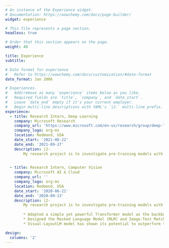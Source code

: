 ```yaml
---
# An instance of the Experience widget.
# Documentation: https://wowchemy.com/docs/page-builder/
widget: experience

# This file represents a page section.
headless: true

# Order that this section appears on the page.
weight: 40

title: Experience
subtitle:

# Date format for experience
#   Refer to https://wowchemy.com/docs/customization/#date-format
date_format: Jan 2006

# Experiences.
#   Add/remove as many `experience` items below as you like.
#   Required fields are `title`, `company`, and `date_start`.
#   Leave `date_end` empty if it's your current employer.
#   Begin multi-line descriptions with YAML's `|2-` multi-line prefix.
experience:
  - title: Research Intern, Deep Learning
    company: Microsoft Research
    company_url: 'https://www.microsoft.com/en-us/research/group/deep-learning-group/'
    company_logo: org-ms
    location: Redmond, USA
    date_start: '2021-06-22'
    date_end: '2021-09-17'
    description: |2-
        My research project is to investigate pre-training models with additional visual modalities by involving image embeddings in the pre-training steps, supervised by Pengchuan Zhang, Jianwei Yang, Chunyuan Li, Jianfeng Gao.

        
  - title: Research Intern, Computer Vision
    company: Microsoft AI & Cloud
    company_url: ''
    company_logo: org-ms
    location: Redmond, USA
    date_start: '2020-06-21'
    date_end: '2020-09-13'
    description: |2-
        My research project is to investigate pre-training models with additional visual modalities by involving image embeddings in the pre-training steps, supervised by Dinei Florencio, Yijuan Lu, Guoxin Wang.
        
        * Adopted a simple yet powerful Transformer model as the backbone and extends it to take both visual and text embedded features.
        * Designed the Masked Language Model (MLM) and Image-Text Matching (ITM) to jointly model interactions between language, layout and rich visual information.
        * Visual-LayoutLM model has shown its potential to outperform the original LayoutLM and other SOTA models in several document understanding tasks. 

design:
  columns: '2'
---
```

